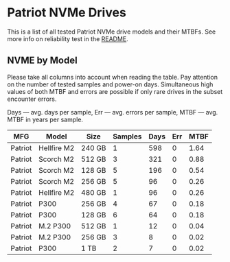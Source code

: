 Patriot NVMe Drives
===================

This is a list of all tested Patriot NVMe drive models and their MTBFs. See more
info on reliability test in the [README](https://github.com/linuxhw/SMART).

NVME by Model
------------

Please take all columns into account when reading the table. Pay attention on the
number of tested samples and power-on days. Simultaneous high values of both MTBF
and errors are possible if only rare drives in the subset encounter errors.

Days — avg. days per sample,
Err  — avg. errors per sample,
MTBF — avg. MTBF in years per sample.

| MFG       | Model              | Size   | Samples | Days  | Err   | MTBF |
|-----------|--------------------|--------|---------|-------|-------|------|
| Patriot   | Hellfire M2        | 240 GB | 1       | 598   | 0     | 1.64   |
| Patriot   | Scorch M2          | 512 GB | 3       | 321   | 0     | 0.88   |
| Patriot   | Scorch M2          | 128 GB | 5       | 196   | 0     | 0.54   |
| Patriot   | Scorch M2          | 256 GB | 5       | 96    | 0     | 0.26   |
| Patriot   | Hellfire M2        | 480 GB | 1       | 96    | 0     | 0.26   |
| Patriot   | P300               | 256 GB | 4       | 67    | 0     | 0.18   |
| Patriot   | P300               | 128 GB | 6       | 64    | 0     | 0.18   |
| Patriot   | M.2 P300           | 512 GB | 1       | 12    | 0     | 0.04   |
| Patriot   | M.2 P300           | 256 GB | 3       | 8     | 0     | 0.02   |
| Patriot   | P300               | 1 TB   | 2       | 7     | 0     | 0.02   |
